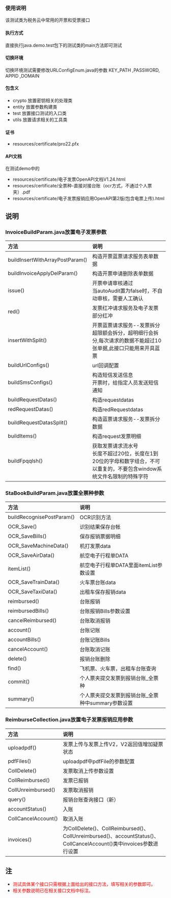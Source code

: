### 使用说明

该测试类为税务云中常用的开票和受票接口

#### 执行方式

直接执行java.demo.test包下的测试类的main方法即可测试

#### 切换环境

切换环境测试需要修改URLConfigEnum.java的参数 KEY_PATH ,PASSWORD, APPID ,DOMAIN

#### 包含义

- crypto 放置密钥相关的处理类
- entity 放置参数构建类
- test 放置接口测试的入口类
- utils 放置请求相关的工具类

#### 证书

- resources/certificate/pro22.pfx

#### API文档

在测试demo中的
- resources/certificate/电子发票OpenAPI文档V1.24.html
- resources/certificate/全票种-直接对接台账（ocr方式，不通过个人票夹）.pdf
- resources/certificate/电子发票报销应用OpenAPI第2版(包含电票上传).html

## 说明

### InvoiceBuildParam.java放置电子发票参数

| 方法        | 说明    |  
| :-----  | :----- | 
| buildInsertWithArrayPostParam()      |    构造开票蓝票请求服务表单数据    |
| buildInvoiceApplyDelParam()       |    构造开票申请删除表单数据|
| issue()        |    开票申请审核通过<br>当autoAudit置为false时，不自动审核，需要人工确认  |
| red()        |    发票红冲请求服务及电子发票部分红冲   |
| insertWithSplit()        |    开票蓝票请求服务--发票拆分<br>超限额会拆分，超明细行会拆分,每次请求的数据不能超过10张单据,此接口只能用来开具蓝票  |
| buildUrlConfigs()        |    url回调配置    |
| buildSmsConfigs()        |    构造短信发送信息<br> 开票时，给指定人员发送短信通知 |
| buildRequestDatas()        |     构造requestdatas   |
| redRequestDatas()        |    构造redRequestdatas  |
| buildRequestDatasSplit()        |    构造蓝票请求服务--发票拆分数据   |
| buildItems()        |    构造request发票明细  |
| buildFpqqlsh()        |    获取发票请求流水号 <br> 长度不超过20位，长度在1到20位的字母和数字组合，不可以重复的，不要包含window系统文件名限制的特殊字符 |



### StaBookBuildParam.java放置全票种参数

| 方法        | 说明    |
| :----    | :----  |
| buildRecognisePostParam()      | OCR识别方法    |
| OCR_Save()        | 识别结果保存台帐  |
| OCR_SaveBills()        | 保存报销票据明细  |
| OCR_SaveMachineData()        | 机打发票data  |
| OCR_SaveAirData()        | 航空电子行程单DATA  |
| itemList()        | 航空电子行程单DATA里面itemList参数设置  |
| OCR_SaveTrainData()        | 火车票台账data  |
| OCR_SaveTaxiData()       | 出租车保存报销data  |
| reimbursed()        | 台账报销  |
| reimbursedBills()        | 台账报销Bills参数设置  |
| cancelReimbursed()       | 台账取消报销  |
| account()        | 台账记账  |
| accountBills()       | 台账记账Bills  |
| cancelAccount()       | 台账取消记账  |
| delete()        | 报销台账删除  |
| find()        | 飞机票、火车票，出租车台账查询  |
| commit()        | 个人票夹提交发票到报销台账_全票种  |
| summary()       | 个人票夹提交发票到报销台账_全票种中summary参数设置  |


### ReimburseCollection.java放置电子发票报销应用参数


| 方法        | 说明    |
| :----    | :----  |
|  uploadpdf()       |    发票上传与发票上传V2，V2返回值增加疑票状态    |
| pdfFiles()        |   uploadpdf中pdfFile的参数配置   |
| CollDelete()        |   发票取消上传参数设置  |
| CollReimbursed()        |   发票已报销  |
| CollUnreimbursed()        |   发票取消报销  |
| query()        |   报销台账查询接口（新）  |
| accountStatus()        |   入账  |
| CollCancelAccount()        |   取消入账  |
| invoices()        |   为CollDelete()、CollReimbursed()、CollUnreimbursed()、accountStatus()、 CollCancelAccount()类中invoices参数进行设置  |

## 注 



- <font color="#FF0000">测试具体某个接口只需根据上面给出的接口方法，填写相关的参数即可。</font> 
- <font color="#FF0000">相关参数说明已在相关接口文档中标注。</font> 

